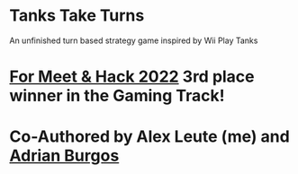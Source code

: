 # Tanks Take Turns
An unfinished turn based strategy game inspired by Wii Play Tanks
# [For Meet & Hack 2022](https://duckduckgo.com) 3rd place winner in the Gaming Track!
# Co-Authored by Alex Leute (me) and [Adrian Burgos](https://github.com/awb8593)
